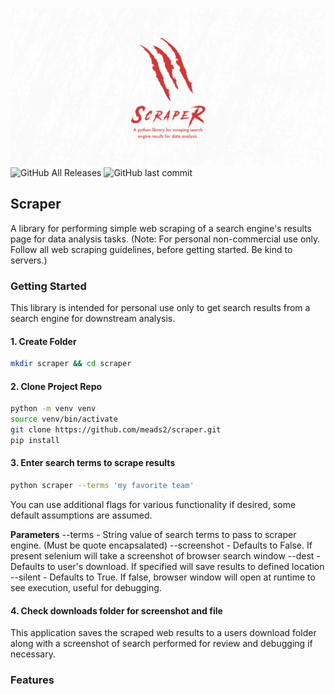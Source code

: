 ![](docs/Artboard.png)
![GitHub All Releases](https://img.shields.io/github/downloads/meads2/scraper/total)
![GitHub last commit](https://img.shields.io/github/last-commit/meads2/scraper)

## Scraper
A library for performing simple web scraping of a search engine's results page for data analysis tasks. (Note: For personal non-commercial use only. Follow all web scraping guidelines, before getting started. Be kind to servers.)

### **Getting Started**
This library is intended for personal use only to get search results from a search engine for downstream analysis. 

#### **1. Create Folder**
```bash
mkdir scraper && cd scraper
```

#### **2. Clone Project Repo**
```bash
python -m venv venv
source venv/bin/activate
git clone https://github.com/meads2/scraper.git
pip install
```

####  **3. Enter search terms to scrape results**
```bash
python scraper --terms 'my favorite team'
```

You can use additional flags for various functionality if desired, some default assumptions are assumed.

**Parameters**
--terms - String value of search terms to pass to scraper engine. (Must be quote encapsalated)
--screenshot - Defaults to False. If present selenium will take a screenshot of browser search window
--dest - Defaults to user's download. If specified will save results to defined location
--silent - Defaults to True. If false, browser window will open at runtime to see execution, useful for debugging.

#### **4. Check downloads folder for screenshot and file**
This application saves the scraped web results to a users download folder along with a screenshot of search performed for review and debugging if necessary.

### **Features**